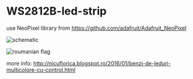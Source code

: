 # WS2812B-led-strip

use NeoPixel library from https://github.com/adafruit/Adafruit_NeoPixel

![schematic](http://1.bp.blogspot.com/-9dCQxgU3IsA/Vpd7yk8otnI/AAAAAAAAPKY/7TVy1YAUifE/s1600/arduino_no_computer_power.jpg)

![roumanian flag](http://2.bp.blogspot.com/-A6kU-SP1X-Q/Vpd8mo9NDtI/AAAAAAAAPKg/pFV3gAGt6oY/s1600/ws2812_01.jpg)

more info: http://nicuflorica.blogspot.ro/2016/01/benzi-de-leduri-multicolore-cu-control.html
